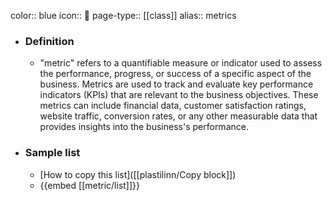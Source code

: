 color:: blue
icon:: 📐
page-type:: [[class]]
alias:: metrics

- ### Definition 
  - "metric" refers to a quantifiable measure or indicator used to assess the performance, progress, or success of a specific aspect of the business. Metrics are used to track and evaluate key performance indicators (KPIs) that are relevant to the business objectives. These metrics can include financial data, customer satisfaction ratings, website traffic, conversion rates, or any other measurable data that provides insights into the business's performance.
- ### Sample list
  - [How to copy this list]([[plastilinn/Copy block]])
  - {{embed [[metric/list]]}}



